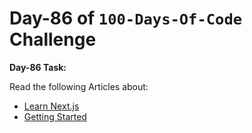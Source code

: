
# **Day-86 of `100-Days-Of-Code` Challenge**

**Day-86 Task:**

Read the following Articles about:
- [Learn Next.js](https://nextjs.org/learn/dashboard-app)
- [Getting Started](https://nextjs.org/learn/dashboard-app/getting-started)
